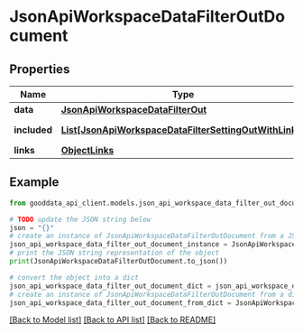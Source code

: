 # JsonApiWorkspaceDataFilterOutDocument


## Properties

Name | Type | Description | Notes
------------ | ------------- | ------------- | -------------
**data** | [**JsonApiWorkspaceDataFilterOut**](JsonApiWorkspaceDataFilterOut.md) |  | 
**included** | [**List[JsonApiWorkspaceDataFilterSettingOutWithLinks]**](JsonApiWorkspaceDataFilterSettingOutWithLinks.md) | Included resources | [optional] 
**links** | [**ObjectLinks**](ObjectLinks.md) |  | [optional] 

## Example

```python
from gooddata_api_client.models.json_api_workspace_data_filter_out_document import JsonApiWorkspaceDataFilterOutDocument

# TODO update the JSON string below
json = "{}"
# create an instance of JsonApiWorkspaceDataFilterOutDocument from a JSON string
json_api_workspace_data_filter_out_document_instance = JsonApiWorkspaceDataFilterOutDocument.from_json(json)
# print the JSON string representation of the object
print(JsonApiWorkspaceDataFilterOutDocument.to_json())

# convert the object into a dict
json_api_workspace_data_filter_out_document_dict = json_api_workspace_data_filter_out_document_instance.to_dict()
# create an instance of JsonApiWorkspaceDataFilterOutDocument from a dict
json_api_workspace_data_filter_out_document_from_dict = JsonApiWorkspaceDataFilterOutDocument.from_dict(json_api_workspace_data_filter_out_document_dict)
```
[[Back to Model list]](../README.md#documentation-for-models) [[Back to API list]](../README.md#documentation-for-api-endpoints) [[Back to README]](../README.md)


